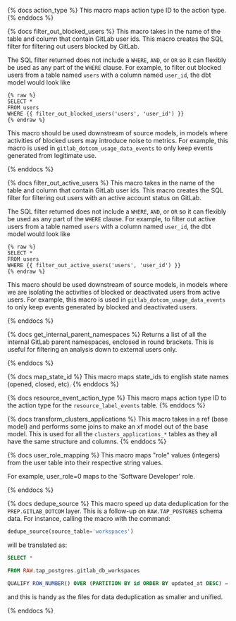 {% docs action_type %}
This macro maps action type ID to the action type.
{% enddocs %}

{% docs filter_out_blocked_users %}
This macro takes in the name of the table and column that contain GitLab user ids. This macro creates the SQL filter for filtering out users blocked by GitLab.

The SQL filter returned does not include a `WHERE`, `AND`, or `OR` so it can flexibly be used as any part of the `WHERE` clause.  For example, to filter out blocked users from a table named `users` with a column named `user_id`, the dbt model would look like

```
{% raw %}
SELECT *
FROM users
WHERE {{ filter_out_blocked_users('users', 'user_id') }}
{% endraw %}
```

This macro should be used downstream of source models, in models where activities of blocked users may introduce noise to metrics.  For example, this macro is used in `gitlab_dotcom_usage_data_events` to only keep events generated from legitimate use.

{% enddocs %}

{% docs filter_out_active_users %}
This macro takes in the name of the table and column that contain GitLab user ids. This macro creates the SQL filter for filtering out users with an active account status on GitLab.

The SQL filter returned does not include a `WHERE`, `AND`, or `OR` so it can flexibly be used as any part of the `WHERE` clause.  For example, to filter out active users from a table named `users` with a column named `user_id`, the dbt model would look like

```
{% raw %}
SELECT *
FROM users
WHERE {{ filter_out_active_users('users', 'user_id') }}
{% endraw %}
```

This macro should be used downstream of source models, in models where we are isolating the activities of blocked or deactivated users from active users.  For example, this macro is used in `gitlab_dotcom_usage_data_events` to only keep events generated by blocked and deactivated users.

{% enddocs %}

{% docs get_internal_parent_namespaces %}
Returns a list of all the internal GitLab parent namespaces, enclosed in round brackets. This is useful for filtering an analysis down to external users only.

{% enddocs %}

{% docs map_state_id %}
This macro maps state_ids to english state names (opened, closed, etc).
{% enddocs %}


{% docs resource_event_action_type %}
This macro maps action type ID to the action type for the `resource_label_events` table.
{% enddocs %}


{% docs transform_clusters_applications %}
This macro takes in a ref (base model) and performs some joins to make an xf model out of the base model. This is used for all the `clusters_applications_*` tables as they all have the same structure and columns.
{% enddocs %}


{% docs user_role_mapping %}
This macro maps "role" values (integers) from the user table into their respective string values.

For example, user_role=0 maps to the 'Software Developer' role.

{% enddocs %}

{% docs dedupe_source %}
This macro speed up data deduplication for the `PREP.GITLAB_DOTCOM` layer. This is a follow-up on `RAW.TAP_POSTGRES` schema data.
For instance, calling the macro with the command:

```sql
dedupe_source(source_table='workspaces')
```

will be translated as:

```sql
SELECT *

FROM RAW.tap_postgres.gitlab_db_workspaces

QUALIFY ROW_NUMBER() OVER (PARTITION BY id ORDER BY updated_at DESC) = 1
``` 

and this is handy as the files for data deduplication as smaller and unified.

{% enddocs %}